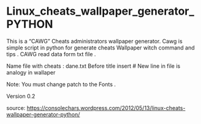 # Linux_cheats_wallpaper_generator_PYTHON


This is a “CAWG” Cheats administrators wallpaper generator. Cawg  is simple script in python for generate cheats Wallpaper witch command and tips . CAWG read data form txt file .

Name file with cheats : dane.txt
Before title insert #
New line in file is analogy in wallaper

Note: You must change patch to the Fonts .

Version 0.2

source: https://consolechars.wordpress.com/2012/05/13/linux-cheats-wallpaper-generator-python/




